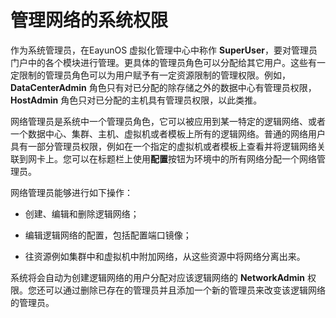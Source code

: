 # 管理网络的系统权限

作为系统管理员，在EayunOS 虚拟化管理中心中称作 **SuperUser**，要对管理员门户中的各个模块进行管理。更具体的管理员角色可以分配给其它用户。这些有一定限制的管理员角色可以为用户赋予有一定资源限制的管理权限。例如，**DataCenterAdmin** 角色只有对已分配的除存储之外的数据中心有管理员权限，**HostAdmin** 角色只对已分配的主机具有管理员权限，以此类推。

网络管理员是系统中一个管理员角色，它可以被应用到某一特定的逻辑网络、或者一个数据中心、集群、主机、虚拟机或者模板上所有的逻辑网络。普通的网络用户具有一部分管理员权限，例如在一个指定的虚拟机或者模板上查看并将逻辑网络关联到网卡上。您可以在标题栏上使用**配置**按钮为环境中的所有网络分配一个网络管理员。

网络管理员能够进行如下操作：

-   创建、编辑和删除逻辑网络；

-   编辑逻辑网络的配置，包括配置端口镜像；

-   往资源例如集群中和虚拟机中附加网络，从这些资源中将网络分离出来。

系统将会自动为创建逻辑网络的用户分配对应该逻辑网络的 **NetworkAdmin** 权限。您还可以通过删除已存在的管理员并且添加一个新的管理员来改变该逻辑网络的管理员。
